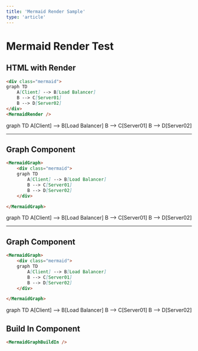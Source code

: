 ```yaml
---
title: 'Mermaid Render Sample'
type: 'article'
---
```


# Mermaid Render Test

## HTML with Render

```md
<div class="mermaid">
graph TD
    A[Client] --> B[Load Balancer]
    B --> C[Server01]
    B --> D[Server02]
</div>
<MermaidRender />
```

<div class="mermaid">
graph TD
    A[Client] --> B[Load Balancer]
    B --> C[Server01]
    B --> D[Server02]

</div>

<MermaidRender />

<hr />

## Graph Component

```md
<MermaidGraph>
    <div class="mermaid">
    graph TD
        A[Client] --> B[Load Balancer]
        B --> C[Server01]
        B --> D[Server02]
    </div>

</MermaidGraph>
```

<MermaidGraph>
    <div class="mermaid">
    graph TD
        A[Client] --> B[Load Balancer]
        B --> C[Server01]
        B --> D[Server02]
    </div>

</MermaidGraph>

<hr />

## Graph Component

```md
<MermaidGraph>
    <div class="mermaid">
    graph TD
        A[Client] --> B[Load Balancer]
        B --> C[Server01]
        B --> D[Server02]
    </div>

</MermaidGraph>
```

<MermaidGraph>
    <div class="mermaid">
    graph TD
        A[Client] --> B[Load Balancer]
        B --> C[Server01]
        B --> D[Server02]
    </div>

</MermaidGraph>

## Build In Component

```md
<MermaidGraphBuildIn />
```

<MermaidGraphBuildIn />
